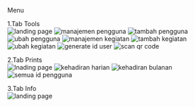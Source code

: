 Menu

1.Tab Tools <br>
![landing page](public/image/tab-tools.png)
![manajemen pengguna](public/image/user-management.png)
![tambah pengguna](public/image/add-user.png)
![ubah pengguna](public/image/edit-user.png)
![manajemen kegiatan](public/image/event-management.png)
![tambah kegiatan](public/image/add-event.png)
![ubah kegiatan](public/image/edit-event.png)
![generate id user](public/image/generate_id.png)
![scan qr code](public/image/scan-qr.png)
<br>

2.Tab Prints <br>
![lnading page](public/image/tab-prints.png)
![kehadiran harian](public/image/daily-presence.png)
![kehadiran bulanan](public/image/monthly-presence.png)
![semua id pengguna](public/image/user-id.png)
<br>

3.Tab Info <br>
![landing page](public/image/tab-info.png)
<br>